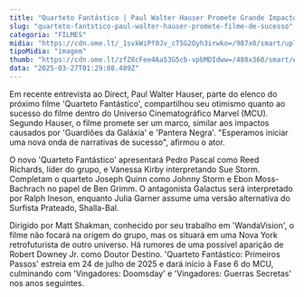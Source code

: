 ```yaml
---
title: "Quarteto Fantástico | Paul Walter Hauser Promete Grande Impacto no MCU"
slug: "quarteto-fantstico-paul-walter-hauser-promete-filme-de-sucesso"
categoria: "FILMES"
midia: "https://cdn.ome.lt/_1svkWiPf0Jv_cT5G2Oyh3irwko=/987x0/smart/uploads/conteudo/fotos/Design_sem_nome_-_2025-03-26T213140.284.png"
tipoMidia: "imagem"
thumb: "https://cdn.ome.lt/zfZ8cFee4Aa53G5cb-vpbMDIdww=/480x360/smart/extras/conteudos/Design_sem_nome_-_2025-03-26T213140.284.png"
data: "2025-03-27T01:29:08.489Z"
---
```


Em recente entrevista ao Direct, Paul Walter Hauser, parte do elenco do próximo filme 'Quarteto Fantástico', compartilhou seu otimismo quanto ao sucesso do filme dentro do Universo Cinematográfico Marvel (MCU). Segundo Hauser, o filme promete ser um marco, similar aos impactos causados por 'Guardiões da Galáxia' e 'Pantera Negra'. "Esperamos iniciar uma nova onda de narrativas de sucesso", afirmou o ator.

O novo 'Quarteto Fantástico' apresentará Pedro Pascal como Reed Richards, líder do grupo, e Vanessa Kirby interpretando Sue Storm. Completam o quarteto Joseph Quinn como Johnny Storm e Ebon Moss-Bachrach no papel de Ben Grimm. O antagonista Galactus será interpretado por Ralph Ineson, enquanto Julia Garner assume uma versão alternativa do Surfista Prateado, Shalla-Bal.

Dirigido por Matt Shakman, conhecido por seu trabalho em 'WandaVision', o filme não focará na origem do grupo, mas os situará em uma Nova York retrofuturista de outro universo. Há rumores de uma possível aparição de Robert Downey Jr. como Doutor Destino. 'Quarteto Fantástico: Primeiros Passos' estreia em 24 de julho de 2025 e dará início à Fase 6 do MCU, culminando com 'Vingadores: Doomsday' e 'Vingadores: Guerras Secretas' nos anos seguintes.